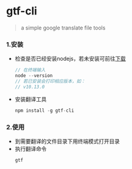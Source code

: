 # gtf-cli
> a simple google translate file tools


### 1.安装
* 检查是否已经安装nodejs，若未安装可前往[下载]([链接地址](http://nodejs.cn/download/))
  ```javascript
  // 在终端输入
  node --version
  // 若已安装会打印相应版本，如：
  // v10.13.0
  ```
* 安装翻译工具
  ```javascript
  npm install -g gtf-cli
  ```

### 2.使用
* 到需要翻译的文件目录下用终端模式打开目录
* 执行翻译命令
  ```javascript
  gtf
  ```
